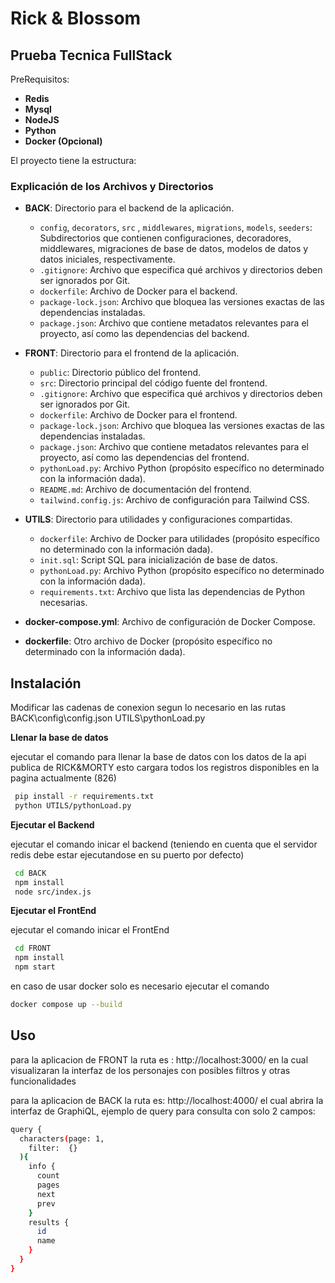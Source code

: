 
# Rick & Blossom

## Prueba Tecnica FullStack

PreRequisitos:
- **Redis**
- **Mysql**
- **NodeJS**
- **Python**
- **Docker (Opcional)**

El proyecto tiene la estructura:

### Explicación de los Archivos y Directorios

- **BACK**: Directorio para el backend de la aplicación.
  - `config`, `decorators`, `src` , `middlewares`, `migrations`, `models`, `seeders`: Subdirectorios que contienen configuraciones, decoradores, middlewares, migraciones de base de datos, modelos de datos y datos iniciales, respectivamente.
  - `.gitignore`: Archivo que especifica qué archivos y directorios deben ser ignorados por Git.
  - `dockerfile`: Archivo de Docker para el backend.
  - `package-lock.json`: Archivo que bloquea las versiones exactas de las dependencias instaladas.
  - `package.json`: Archivo que contiene metadatos relevantes para el proyecto, así como las dependencias del backend.

- **FRONT**: Directorio para el frontend de la aplicación.
  - `public`: Directorio público del frontend.
  - `src`: Directorio principal del código fuente del frontend.
  - `.gitignore`: Archivo que especifica qué archivos y directorios deben ser ignorados por Git.
  - `dockerfile`: Archivo de Docker para el frontend.
  - `package-lock.json`: Archivo que bloquea las versiones exactas de las dependencias instaladas.
  - `package.json`: Archivo que contiene metadatos relevantes para el proyecto, así como las dependencias del frontend.
  - `pythonLoad.py`: Archivo Python (propósito específico no determinado con la información dada).
  - `README.md`: Archivo de documentación del frontend.
  - `tailwind.config.js`: Archivo de configuración para Tailwind CSS.

- **UTILS**: Directorio para utilidades y configuraciones compartidas.
  - `dockerfile`: Archivo de Docker para utilidades (propósito específico no determinado con la información dada).
  - `init.sql`: Script SQL para inicialización de base de datos.
  - `pythonLoad.py`: Archivo Python (propósito específico no determinado con la información dada).
  - `requirements.txt`: Archivo que lista las dependencias de Python necesarias.
- **docker-compose.yml**: Archivo de configuración de Docker Compose.
- **dockerfile**: Otro archivo de Docker (propósito específico no determinado con la información dada).

## Instalación

Modificar las cadenas de conexion segun lo necesario en las rutas
BACK\config\config.json
UTILS\pythonLoad.py

**Llenar la base de datos**

ejecutar el comando para llenar la base de datos con los datos de la api publica de RICK&MORTY esto cargara todos los registros disponibles en la pagina actualmente (826)
```bash 
 pip install -r requirements.txt
 python UTILS/pythonLoad.py
```
**Ejecutar el Backend**

ejecutar el comando inicar el backend (teniendo en cuenta que el servidor redis debe estar ejecutandose en su puerto por defecto)
```bash 
 cd BACK
 npm install
 node src/index.js
```
**Ejecutar el FrontEnd**

ejecutar el comando inicar el FrontEnd 
```bash 
 cd FRONT
 npm install
 npm start
```

en caso de usar docker solo es necesario ejecutar el comando 
```bash 
docker compose up --build
```


## Uso

para la aplicacion de FRONT la ruta es : http://localhost:3000/
en la cual visualizaran la interfaz de los personajes con posibles filtros y otras funcionalidades

para la aplicacion de BACK la ruta es: http://localhost:4000/
el cual abrira la interfaz de GraphiQL, ejemplo de query para consulta con solo 2 campos:
```bash 
query {
  characters(page: 1, 
    filter:  {}
  ){
    info {
      count
      pages
      next
      prev
    }
    results {
      id
      name
    }
  }
}

```

